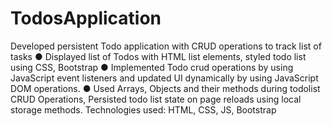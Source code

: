 # TodosApplication
Developed persistent Todo application with CRUD operations to track list of tasks
● Displayed list of Todos with HTML list elements, styled todo list using CSS, Bootstrap
● Implemented Todo crud operations by using JavaScript event listeners and updated UI dynamically by using
JavaScript DOM operations.
● Used Arrays, Objects and their methods during todolist CRUD Operations, Persisted todo list state on page reloads
using local storage methods. Technologies used: HTML, CSS, JS, Bootstrap
